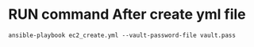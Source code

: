 # RUN command After create yml file

  ``` ansible-playbook ec2_create.yml --vault-password-file vault.pass ```
